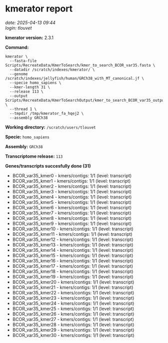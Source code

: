 # kmerator report
*date: 2025-04-13 09:44*  
*login: tlouvet*

**kmerator version:** 2.3.1

**Command:**

```
kmerator \
  --fasta-file Scripts/RecreateData/KmerToSearch/kmer_to_search_BCOR_var35.fasta \
  --datadir /scratch/indexes/kmerator/ \
  --genome /scratch/indexes/jellyfish/human/GRCh38_with_MT_canonical.jf \
  --specie homo_sapiens \
  --kmer-length 31 \
  --release 113 \
  --output Scripts/RecreateData/KmerToSearchOutput/kmer_to_search_BCOR_var35_output \
  --thread 1 \
  --tmpdir /tmp/kmerator_fa_hqej2 \
  --assembly GRCh38
```

**Working directory:** `/scratch/users/tlouvet`

**Specie:** `homo_sapiens`

**Assembly:** `GRCh38`

**Transcriptome release:** `113`

**Genes/transcripts succesfully done (31)**

- BCOR_var35_kmer0 - kmers/contigs: 1/1 (level: transcript)
- BCOR_var35_kmer1 - kmers/contigs: 1/1 (level: transcript)
- BCOR_var35_kmer2 - kmers/contigs: 1/1 (level: transcript)
- BCOR_var35_kmer3 - kmers/contigs: 1/1 (level: transcript)
- BCOR_var35_kmer4 - kmers/contigs: 1/1 (level: transcript)
- BCOR_var35_kmer5 - kmers/contigs: 1/1 (level: transcript)
- BCOR_var35_kmer6 - kmers/contigs: 1/1 (level: transcript)
- BCOR_var35_kmer7 - kmers/contigs: 1/1 (level: transcript)
- BCOR_var35_kmer8 - kmers/contigs: 1/1 (level: transcript)
- BCOR_var35_kmer9 - kmers/contigs: 1/1 (level: transcript)
- BCOR_var35_kmer10 - kmers/contigs: 1/1 (level: transcript)
- BCOR_var35_kmer11 - kmers/contigs: 1/1 (level: transcript)
- BCOR_var35_kmer12 - kmers/contigs: 1/1 (level: transcript)
- BCOR_var35_kmer13 - kmers/contigs: 1/1 (level: transcript)
- BCOR_var35_kmer14 - kmers/contigs: 1/1 (level: transcript)
- BCOR_var35_kmer15 - kmers/contigs: 1/1 (level: transcript)
- BCOR_var35_kmer16 - kmers/contigs: 1/1 (level: transcript)
- BCOR_var35_kmer17 - kmers/contigs: 1/1 (level: transcript)
- BCOR_var35_kmer18 - kmers/contigs: 1/1 (level: transcript)
- BCOR_var35_kmer19 - kmers/contigs: 1/1 (level: transcript)
- BCOR_var35_kmer20 - kmers/contigs: 1/1 (level: transcript)
- BCOR_var35_kmer21 - kmers/contigs: 1/1 (level: transcript)
- BCOR_var35_kmer22 - kmers/contigs: 1/1 (level: transcript)
- BCOR_var35_kmer23 - kmers/contigs: 1/1 (level: transcript)
- BCOR_var35_kmer24 - kmers/contigs: 1/1 (level: transcript)
- BCOR_var35_kmer25 - kmers/contigs: 1/1 (level: transcript)
- BCOR_var35_kmer26 - kmers/contigs: 1/1 (level: transcript)
- BCOR_var35_kmer27 - kmers/contigs: 1/1 (level: transcript)
- BCOR_var35_kmer28 - kmers/contigs: 1/1 (level: transcript)
- BCOR_var35_kmer29 - kmers/contigs: 1/1 (level: transcript)
- BCOR_var35_kmer30 - kmers/contigs: 1/1 (level: transcript)
